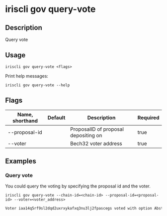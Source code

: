 # iriscli gov query-vote

## Description

Query vote

## Usage

```
iriscli gov query-vote <flags>
```

Print help messages:

```
iriscli gov query-vote --help
```

## Flags

| Name, shorthand | Default | Description                          | Required |
| --------------- | ------- | ------------------------------------ | -------- |
| --proposal-id   |         | ProposalID of proposal depositing on | true     |
| --voter         |         | Bech32 voter address                 | true     |

## Examples

### Query vote

You could query the voting by specifying the proposal id and the voter.

```shell
iriscli gov query-vote --chain-id=<chain-id> --proposal-id=<proposal-id> --voter=<voter_address>
```

```txt
Voter iaa14q5rf9sl2dqd2uxrxykafxq3nu3lj2fpascegs voted with option Abstain on proposal 99
```

